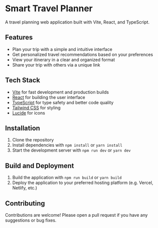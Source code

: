 # Smart Travel Planner

A travel planning web application built with Vite, React, and TypeScript.

## Features

- Plan your trip with a simple and intuitive interface
- Get personalized travel recommendations based on your preferences
- View your itinerary in a clear and organized format
- Share your trip with others via a unique link

## Tech Stack

- [Vite](https://vitejs.dev/) for fast development and production builds
- [React](https://reactjs.org/) for building the user interface
- [TypeScript](https://www.typescriptlang.org/) for type safety and better code quality
- [Tailwind CSS](https://tailwindcss.com/) for styling
- [Lucide](https://lucide.dev/) for icons

## Installation

1. Clone the repository
2. Install dependencies with `npm install` or `yarn install`
3. Start the development server with `npm run dev` or `yarn dev`

## Build and Deployment

1. Build the application with `npm run build` or `yarn build`
2. Deploy the application to your preferred hosting platform (e.g. Vercel, Netlify, etc.)

## Contributing

Contributions are welcome! Please open a pull request if you have any suggestions or bug fixes.
